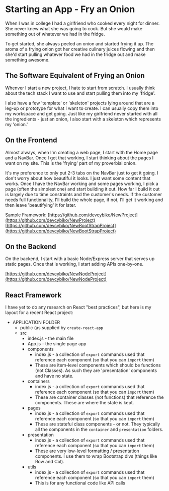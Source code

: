 # Starting an App - Fry an Onion

When I was in college I had a girlfriend who cooked every night for dinner. She never knew what she was going to cook. But she would make something out of whatever we had in the fridge.

To get started, she always peeled an onion and started frying it up. The aroma of a frying onion got her creative culinary juices flowing and then she'd start pulling whatever food we had in the fridge out and make something awesome.

## The Software Equivalent of Frying an Onion

Whenver I start a new project, I hate to start from scratch. I usually think about the tech stack I want to use and start pulling them into my 'fridge'.

I also have a few 'template' or 'skeleton' projects lying around that are a leg-up or prototype for what I want to create. I can usually copy them into my workspace and get going. Just like my girlfriend never started with all the ingredients - just an onion, I also start with a skeleton which represents my 'onion.'

## On the Frontend
Almost always, when I'm creating a web page, I start with the Home page and a NavBar. Once I get that working, I start thinking about the pages I want on my site. This is the 'frying' part of my proverbial onion.

It's my preference to only put 2-3 tabs on the NavBar just to get it going. I don't worry about how beautiful it looks. I just want some content that works. Once I have the NavBar working and some pages working, I pick a page (often the simplest one) and start building it out. How far I build it out is largely due to time constraints and the customer's needs. If the customer needs full functionality, I'll build the whole page, if not, I'll get it working and then leave 'beautifying' it for later.

Sample Framework:
[https://github.com/devcybiko/NewProject](https://github.com/devcybiko/NewProject)
[https://github.com/devcybiko/NewBootStrapProject](https://github.com/devcybiko/NewBootStrapProject)

## On the Backend

On the backend, I start with a basic Node/Express server that serves up static pages. Once that is working, I start adding APIs one-by-one.

 [https://github.com/devcybiko/NewNodeProject](https://github.com/devcybiko/NewNodeProject)
 
## React Framework

I have yet to do any research on React "best practices", but here is my layout for a recent React project:

- APPLICATION FOLDER
	- public (as supplied by `create-react-app`
	- src
		- index.js - the main file
		- App.js - the single page app
		- components
			- index.js - a collection of `export` commands used that reference each component (so that you can `import` them)
			- These are item-level components which should be functions (not Classes). As such they are 'presentation' components and have no state.
		- containers
			- index.js - a collection of `export` commands used that reference each component (so that you can `import` them)
			- These are container classes (not functions) that reference the components. These are where the state is kept.
		- pages
			- index.js - a collection of `export` commands used that reference each component (so that you can `import` them)
			- These are stateful class components - or not. They typically all the components in the `container` and `presentation` folders.
		- presentation
			-  index.js - a collection of `export` commands used that reference each component (so that you can `import` them)
			- These are very low-level formatting / presentation components. I use them to wrap Bootstrap divs (things like Row and Col).
		- utils
			- index.js - a collection of `export` commands used that reference each component (so that you can `import` them)
			- This is for any functional code like API calls
<!--stackedit_data:
eyJoaXN0b3J5IjpbMjAzMzIzNTY5NCwxOTQyODYyMDEwLDcxOT
U4NjU0NiwtMTkxMjk2ODg4MywtMTUxNjEyODU4OCwxNDQwMDg5
MDUwXX0=
-->